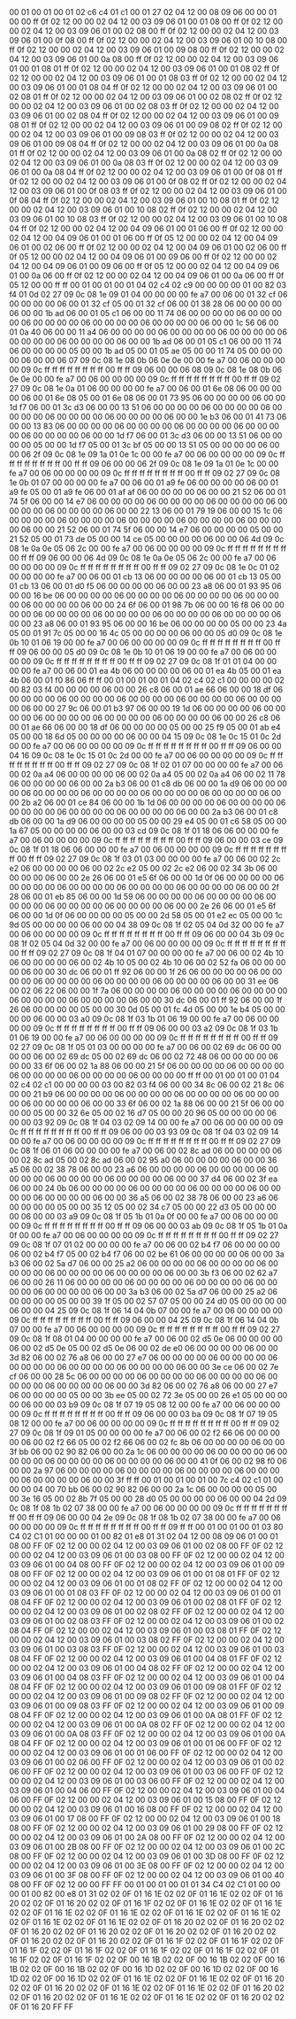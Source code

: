 <METERDATA>
<OBISCODES>
00 01 00 01 00 01 02 c6 c4 01 c1 00 01 27 02 04 12 00 08 09 06 00 00 01 00 00 ff 0f 02 12 00 00 02 04 12 00 03 09 06 01 00 01 08 00 ff 0f 02 12 00 00 02 04 12 00 03 09 06 01 00 02 08 00 ff 0f 02 12 00 00 02 04 12 00 03 09 06 01 00 0f 08 00 ff 0f 02 12 00 00 02 04 12 00 03 09 06 01 00 10 08 00 ff 0f 02 12 00 00 02 04 12 00 03 09 06 01 00 09 08 00 ff 0f 02 12 00 00 02 04 12 00 03 09 06 01 00 0a 08 00 ff 0f 02 12 00 00 02 04 12 00 03 09 06 01 00 01 08 01 ff 0f 02 12 00 00 02 04 12 00 03 09 06 01 00 01 08 02 ff 0f 02 12 00 00 02 04 12 00 03 09 06 01 00 01 08 03 ff 0f 02 12 00 00 02 04 12 00 03 09 06 01 00 01 08 04 ff 0f 02 12 00 00 02 04 12 00 03 09 06 01 00 02 08 01 ff 0f 02 12 00 00 02 04 12 00 03 09 06 01 00 02 08 02 ff 0f 02 12 00 00 02 04 12 00 03 09 06 01 00 02 08 03 ff 0f 02 12 00 00 02 04 12 00 03 09 06 01 00 02 08 04 ff 0f 02 12 00 00 02 04 12 00 03 09 06 01 00 09 08 01 ff 0f 02 12 00 00 02 04 12 00 03 09 06 01 00 09 08 02 ff 0f 02 12 00 00 02 04 12 00 03 09 06 01 00 09 08 03 ff 0f 02 12 00 00 02 04 12 00 03 09 06 01 00 09 08 04 ff 0f 02 12 00 00 02 04 12 00 03 09 06 01 00 0a 08 01 ff 0f 02 12 00 00 02 04 12 00 03 09 06 01 00 0a 08 02 ff 0f 02 12 00 00 02 04 12 00 03 09 06 01 00 0a 08 03 ff 0f 02 12 00 00 02 04 12 00 03 09 06 01 00 0a 08 04 ff 0f 02 12 00 00 02 04 12 00 03 09 06 01 00 0f 08 01 ff 0f 02 12 00 00 02 04 12 00 03 09 06 01 00 0f 08 02 ff 0f 02 12 00 00 02 04 12 00 03 09 06 01 00 0f 08 03 ff 0f 02 12 00 00 02 04 12 00 03 09 06 01 00 0f 08 04 ff 0f 02 12 00 00 02 04 12 00 03 09 06 01 00 10 08 01 ff 0f 02 12 00 00 02 04 12 00 03 09 06 01 00 10 08 02 ff 0f 02 12 00 00 02 04 12 00 03 09 06 01 00 10 08 03 ff 0f 02 12 00 00 02 04 12 00 03 09 06 01 00 10 08 04 ff 0f 02 12 00 00 02 04 12 00 04 09 06 01 00 01 06 00 ff 0f 02 12 00 00 02 04 12 00 04 09 06 01 00 01 06 00 ff 0f 05 12 00 00 02 04 12 00 04 09 06 01 00 02 06 00 ff 0f 02 12 00 00 02 04 12 00 04 09 06 01 00 02 06 00 ff 0f 05 12 00 00 02 04 12 00 04 09 06 01 00 09 06 00 ff 0f 02 12 00 00 02 04 12 00 04 09 06 01 00 09 06 00 ff 0f 05 12 00 00 02 04 12 00 04 09 06 01 00 0a 06 00 ff 0f 02 12 00 00 02 04 12 00 04 09 06 01 00 0a 06 00 ff 0f 05 12 00 00 ff ff 
</OBISCODES>
<OBISDATA>
00 01 00 01 00 01 04 02 c4 02 c9 00 00 00 00 01 00 82 03 f4 01 0d 02 27 09 0c 08 1e 09 01 04 00 00 00 00 fe a7 00 06 00 01 32 cf 06 00 00 00 00 06 00 01 32 cf 05 00 01 32 cf 06 00 01 38 28 06 00 00 00 00 06 00 00 1b ad 06 00 01 05 c1 06 00 00 11 74 06 00 00 00 00 06 00 00 00 00 06 00 00 00 00 06 00 00 00 00 06 00 00 00 00 06 00 00 1c 56 06 00 01 0a 40 06 00 00 11 a4 06 00 00 00 00 06 00 00 00 00 06 00 00 00 00 06 00 00 00 00 06 00 00 00 00 06 00 00 1b ad 06 00 01 05 c1 06 00 00 11 74 06 00 00 00 00 05 00 00 1b ad 05 00 01 05 ae 05 00 00 11 74 05 00 00 00 00 06 00 00 06 07 09 0c 08 1e 08 0b 06 0e 0e 00 00 fe a7 00 06 00 00 00 00 09 0c ff ff ff ff ff ff ff ff 00 ff ff 09 06 00 00 06 08 09 0c 08 1e 08 0b 06 0e 0e 00 00 fe a7 00 06 00 00 00 00 09 0c ff ff ff ff ff ff ff ff 00 ff ff 09 02 27 09 0c 08 1e 0a 01 06 00 00 00 00 fe a7 00 06 00 01 6e 08 06 00 00 00 00 06 00 01 6e 08 05 00 01 6e 08 06 00 01 73 95 06 00 00 00 00 06 00 00 1d f7 06 00 01 3c d3 06 00 00 13 51 06 00 00 00 00 06 00 00 00 00 06 00 00 00 00 06 00 00 00 00 06 00 00 00 00 06 00 00 1e b3 06 00 01 41 73 06 00 00 13 83 06 00 00 00 00 06 00 00 00 00 06 00 00 00 00 06 00 00 00 00 06 00 00 00 00 06 00 00 1d f7 06 00 01 3c d3 06 00 00 13 51 06 00 00 00 00 05 00 00 1d f7 05 00 01 3c bf 05 00 00 13 51 05 00 00 00 00 06 00 00 06 2f 09 0c 08 1e 09 1a 01 0e 1c 00 00 fe a7 00 06 00 00 00 00 09 0c ff ff ff ff ff ff ff ff 00 ff ff 09 06 00 00 06 2f 09 0c 08 1e 09 1a 01 0e 1c 00 00 fe a7 00 06 00 00 00 00 09 0c ff ff ff ff ff ff ff ff 00 ff ff 09 02 27 09 0c 08 1e 0b 01 07 00 00 00 00 fe a7 00 06 00 01 a9 fe 06 00 00 00 00 06 00 01 a9 fe 05 00 01 a9 fe 06 00 01 af af 06 00 00 00 00 06 00 00 21 52 06 00 01 74 5f 06 00 00 14 e7 06 00 00 00 00 06 00 00 00 00 06 00 00 00 00 06 00 00 00 00 06 00 00 00 00 06 00 00 22 13 06 00 01 79 19 06 00 00 15 1c 06 00 00 00 00 06 00 00 00 00 06 00 00 00 00 06 00 00 00 00 06 00 00 00 00 06 00 00 21 52 06 00 01 74 5f 06 00 00 14 e7 06 00 00 00 00 05 00 00 21 52 05 00 01 73 de 05 00 00 14 ce 05 00 00 00 00 06 00 00 06 4d 09 0c 08 1e 0a 0e 05 06 2c 00 00 fe a7 00 06 00 00 00 00 09 0c ff ff ff ff ff ff ff ff 00 ff ff 09 06 00 00 06 4d 09 0c 08 1e 0a 0e 05 06 2c 00 00 fe a7 00 06 00 00 00 00 09 0c ff ff ff ff ff ff ff ff 00 ff ff 09 02 27 09 0c 08 1e 0c 01 02 00 00 00 00 fe a7 00 06 00 01 cb 13 06 00 00 00 00 06 00 01 cb 13 05 00 01 cb 13 06 00 01 d0 f5 06 00 00 00 00 06 00 00 23 a8 06 00 01 93 95 06 00 00 16 be 06 00 00 00 00 06 00 00 00 00 06 00 00 00 00 06 00 00 00 00 06 00 00 00 00 06 00 00 24 6f 06 00 01 98 7b 06 00 00 16 f8 06 00 00 00 00 06 00 00 00 00 06 00 00 00 00 06 00 00 00 00 06 00 00 00 00 06 00 00 23 a8 06 00 01 93 95 06 00 00 16 be 06 00 00 00 00 05 00 00 23 4a 05 00 01 91 7c 05 00 00 16 4c 05 00 00 00 00 06 00 00 05 d0 09 0c 08 1e 0b 10 01 06 19 00 00 fe a7 00 06 00 00 00 00 09 0c ff ff ff ff ff ff ff ff 00 ff ff 09 06 00 00 05 d0 09 0c 08 1e 0b 10 01 06 19 00 00 fe a7 00 06 00 00 00 00 09 0c ff ff ff ff ff ff ff ff 00 ff ff 09 02 27 09 0c 08 1f 01 01 04 00 00 00 00 fe a7 00 06 00 01 ea 4b 06 00 00 00 00 06 00 01 ea 4b 05 00 01 ea 4b 06 00 01 f0 86 06 ff ff 
00 01 00 01 00 01 04 02 c4 02 c1 00 00 00 00 02 00 82 03 f4 00 00 00 00 06 00 00 26 c8 06 00 01 ae 66 06 00 00 18 df 06 00 00 00 00 06 00 00 00 00 06 00 00 00 00 06 00 00 00 00 06 00 00 00 00 06 00 00 27 9c 06 00 01 b3 97 06 00 00 19 1d 06 00 00 00 00 06 00 00 00 00 06 00 00 00 00 06 00 00 00 00 06 00 00 00 00 06 00 00 26 c8 06 00 01 ae 66 06 00 00 18 df 06 00 00 00 00 05 00 00 25 f9 05 00 01 ab e4 05 00 00 18 6d 05 00 00 00 00 06 00 00 04 15 09 0c 08 1e 0c 15 01 0c 2d 00 00 fe a7 00 06 00 00 00 00 09 0c ff ff ff ff ff ff ff ff 00 ff ff 09 06 00 00 04 16 09 0c 08 1e 0c 15 01 0c 2d 00 00 fe a7 00 06 00 00 00 00 09 0c ff ff ff ff ff ff ff ff 00 ff ff 09 02 27 09 0c 08 1f 02 01 07 00 00 00 00 fe a7 00 06 00 02 0a a4 06 00 00 00 00 06 00 02 0a a4 05 00 02 0a a4 06 00 02 11 78 06 00 00 00 00 06 00 00 2a b3 06 00 01 c8 db 06 00 00 1a d9 06 00 00 00 00 06 00 00 00 00 06 00 00 00 00 06 00 00 00 00 06 00 00 00 00 06 00 00 2b a2 06 00 01 ce 84 06 00 00 1b 1d 06 00 00 00 00 06 00 00 00 00 06 00 00 00 00 06 00 00 00 00 06 00 00 00 00 06 00 00 2a b3 06 00 01 c8 db 06 00 00 1a d9 06 00 00 00 00 05 00 00 29 e4 05 00 01 c6 58 05 00 00 1a 67 05 00 00 00 00 06 00 00 03 cd 09 0c 08 1f 01 18 06 06 00 00 00 fe a7 00 06 00 00 00 00 09 0c ff ff ff ff ff ff ff ff 00 ff ff 09 06 00 00 03 ce 09 0c 08 1f 01 18 06 06 00 00 00 fe a7 00 06 00 00 00 00 09 0c ff ff ff ff ff ff ff ff 00 ff ff 09 02 27 09 0c 08 1f 03 01 03 00 00 00 00 fe a7 00 06 00 02 2c e2 06 00 00 00 00 06 00 02 2c e2 05 00 02 2c e2 06 00 02 34 3b 06 00 00 00 00 06 00 00 2e 26 06 00 01 e5 6f 06 00 00 1d 0f 06 00 00 00 00 06 00 00 00 00 06 00 00 00 00 06 00 00 00 00 06 00 00 00 00 06 00 00 2f 28 06 00 01 eb 85 06 00 00 1d 59 06 00 00 00 00 06 00 00 00 00 06 00 00 00 00 06 00 00 00 00 06 00 00 00 00 06 00 00 2e 26 06 00 01 e5 6f 06 00 00 1d 0f 06 00 00 00 00 05 00 00 2d 58 05 00 01 e2 ec 05 00 00 1c 9d 05 00 00 00 00 06 00 00 04 38 09 0c 08 1f 02 05 04 0d 32 00 00 fe a7 00 06 00 00 00 00 09 0c ff ff ff ff ff ff ff ff 00 ff ff 09 06 00 00 04 3b 09 0c 08 1f 02 05 04 0d 32 00 00 fe a7 00 06 00 00 00 00 09 0c ff ff ff ff ff ff ff ff 00 ff ff 09 02 27 09 0c 08 1f 04 01 07 00 00 00 00 fe a7 00 06 00 02 4b 10 06 00 00 00 00 06 00 02 4b 10 05 00 02 4b 10 06 00 02 52 fa 06 00 00 00 00 06 00 00 30 dc 06 00 01 ff 92 06 00 00 1f 26 06 00 00 00 00 06 00 00 00 00 06 00 00 00 00 06 00 00 00 00 06 00 00 00 00 06 00 00 31 ee 06 00 02 06 22 06 00 00 1f 7a 06 00 00 00 00 06 00 00 00 00 06 00 00 00 00 06 00 00 00 00 06 00 00 00 00 06 00 00 30 dc 06 00 01 ff 92 06 00 00 1f 26 06 00 00 00 00 05 00 00 30 0d 05 00 01 fc 4d 05 00 00 1e b4 05 00 00 00 00 06 00 00 03 a0 09 0c 08 1f 03 1b 01 06 19 00 00 fe a7 00 06 00 00 00 00 09 0c ff ff ff ff ff ff ff ff 00 ff ff 09 06 00 00 03 a2 09 0c 08 1f 03 1b 01 06 19 00 00 fe a7 00 06 00 00 00 00 09 0c ff ff ff ff ff ff ff ff 00 ff ff 09 02 27 09 0c 08 1f 05 01 03 00 00 00 00 fe a7 00 06 00 02 69 dc 06 00 00 00 00 06 00 02 69 dc 05 00 02 69 dc 06 00 02 72 48 06 00 00 00 00 06 00 00 33 6f 06 00 02 1a 88 06 00 00 21 5f 06 00 00 00 00 06 00 00 00 00 06 00 00 00 00 06 00 00 00 00 06 00 00 00 00 ff ff 
00 01 00 01 00 01 04 02 c4 02 c1 00 00 00 00 03 00 82 03 f4 06 00 00 34 8c 06 00 02 21 8c 06 00 00 21 b9 06 00 00 00 00 06 00 00 00 00 06 00 00 00 00 06 00 00 00 00 06 00 00 00 00 06 00 00 33 6f 06 00 02 1a 88 06 00 00 21 5f 06 00 00 00 00 05 00 00 32 6e 05 00 02 16 d7 05 00 00 20 96 05 00 00 00 00 06 00 00 03 92 09 0c 08 1f 04 03 02 09 14 00 00 fe a7 00 06 00 00 00 00 09 0c ff ff ff ff ff ff ff ff 00 ff ff 09 06 00 00 03 93 09 0c 08 1f 04 03 02 09 14 00 00 fe a7 00 06 00 00 00 00 09 0c ff ff ff ff ff ff ff ff 00 ff ff 09 02 27 09 0c 08 1f 06 01 06 00 00 00 00 fe a7 00 06 00 02 8c ad 06 00 00 00 00 06 00 02 8c ad 05 00 02 8c ad 06 00 02 95 a0 06 00 00 00 00 06 00 00 36 a5 06 00 02 38 78 06 00 00 23 a6 06 00 00 00 00 06 00 00 00 00 06 00 00 00 00 06 00 00 00 00 06 00 00 00 00 06 00 00 37 d4 06 00 02 3f ea 06 00 00 24 0b 06 00 00 00 00 06 00 00 00 00 06 00 00 00 00 06 00 00 00 00 06 00 00 00 00 06 00 00 36 a5 06 00 02 38 78 06 00 00 23 a6 06 00 00 00 00 05 00 00 35 12 05 00 02 34 c7 05 00 00 22 d3 05 00 00 00 00 06 00 00 03 a9 09 0c 08 1f 05 1b 01 0a 0f 00 00 fe a7 00 06 00 00 00 00 09 0c ff ff ff ff ff ff ff ff 00 ff ff 09 06 00 00 03 ab 09 0c 08 1f 05 1b 01 0a 0f 00 00 fe a7 00 06 00 00 00 00 09 0c ff ff ff ff ff ff ff ff 00 ff ff 09 02 27 09 0c 08 1f 07 01 02 00 00 00 00 fe a7 00 06 00 02 b4 f7 06 00 00 00 00 06 00 02 b4 f7 05 00 02 b4 f7 06 00 02 be 61 06 00 00 00 00 06 00 00 3a b3 06 00 02 5a d7 06 00 00 25 a2 06 00 00 00 00 06 00 00 00 00 06 00 00 00 00 06 00 00 00 00 06 00 00 00 00 06 00 00 3b f3 06 00 02 62 a7 06 00 00 26 11 06 00 00 00 00 06 00 00 00 00 06 00 00 00 00 06 00 00 00 00 06 00 00 00 00 06 00 00 3a b3 06 00 02 5a d7 06 00 00 25 a2 06 00 00 00 00 05 00 00 39 1f 05 00 02 57 07 05 00 00 24 d0 05 00 00 00 00 06 00 00 04 25 09 0c 08 1f 06 14 04 0b 07 00 00 fe a7 00 06 00 00 00 00 09 0c ff ff ff ff ff ff ff ff 00 ff ff 09 06 00 00 04 25 09 0c 08 1f 06 14 04 0b 07 00 00 fe a7 00 06 00 00 00 00 09 0c ff ff ff ff ff ff ff ff 00 ff ff 09 02 27 09 0c 08 1f 08 01 04 00 00 00 00 fe a7 00 06 00 02 d5 0e 06 00 00 00 00 06 00 02 d5 0e 05 00 02 d5 0e 06 00 02 de e0 06 00 00 00 00 06 00 00 3d 82 06 00 02 76 a8 06 00 00 27 e7 06 00 00 00 00 06 00 00 00 00 06 00 00 00 00 06 00 00 00 00 06 00 00 00 00 06 00 00 3e ce 06 00 02 7e cf 06 00 00 28 5c 06 00 00 00 00 06 00 00 00 00 06 00 00 00 00 06 00 00 00 00 06 00 00 00 00 06 00 00 3d 82 06 00 02 76 a8 06 00 00 27 e7 06 00 00 00 00 05 00 00 3b ee 05 00 02 72 3e 05 00 00 26 e1 05 00 00 00 00 06 00 00 03 b9 09 0c 08 1f 07 19 05 08 12 00 00 fe a7 00 06 00 00 00 00 09 0c ff ff ff ff ff ff ff ff 00 ff ff 09 06 00 00 03 ba 09 0c 08 1f 07 19 05 08 12 00 00 fe a7 00 06 00 00 00 00 09 0c ff ff ff ff ff ff ff ff 00 ff ff 09 02 27 09 0c 08 1f 09 01 05 00 00 00 00 fe a7 00 06 00 02 f2 66 06 00 00 00 00 06 00 02 f2 66 05 00 02 f2 66 06 00 02 fc 8b 06 00 00 00 00 06 00 00 3f bb 06 00 02 90 82 06 00 00 2a 1c 06 00 00 00 00 06 00 00 00 00 06 00 00 00 00 06 00 00 00 00 06 00 00 00 00 06 00 00 41 0f 06 00 02 98 f0 06 00 00 2a 97 06 00 00 00 00 06 00 00 00 00 06 00 00 00 00 06 00 00 00 00 06 00 00 00 00 06 00 00 3f ff ff 
00 01 00 01 00 01 00 7c c4 02 c1 01 00 00 00 04 00 70 bb 06 00 02 90 82 06 00 00 2a 1c 06 00 00 00 00 05 00 00 3e 16 05 00 02 8b 7f 05 00 00 28 d0 05 00 00 00 00 06 00 00 04 2d 09 0c 08 1f 08 1b 02 07 38 00 00 fe a7 00 06 00 00 00 00 09 0c ff ff ff ff ff ff ff ff 00 ff ff 09 06 00 00 04 2e 09 0c 08 1f 08 1b 02 07 38 00 00 fe a7 00 06 00 00 00 00 09 0c ff ff ff ff ff ff ff ff 00 ff ff 09 ff ff 
</OBISDATA>
<SCALAROBISCODES>
00 01 00 01 00 01 03 80 C4 02 C1 01 00 00 00 01 00 82 01 e8 01 31 02 04 12 00 08 09 06 01 00 01 08 00 FF 0F 02 12 00 00 02 04 12 00 03 09 06 01 00 02 08 00 FF 0F 02 12 00 00 02 04 12 00 03 09 06 01 00 03 08 00 FF 0F 02 12 00 00 02 04 12 00 03 09 06 01 00 04 08 00 FF 0F 02 12 00 00 02 04 12 00 03 09 06 01 00 09 08 00 FF 0F 02 12 00 00 02 04 12 00 03 09 06 01 00 01 08 01 FF 0F 02 12 00 00 02 04 12 00 03 09 06 01 00 01 08 02 FF 0F 02 12 00 00 02 04 12 00 03 09 06 01 00 01 08 03 FF 0F 02 12 00 00 02 04 12 00 03 09 06 01 00 01 08 04 FF 0F 02 12 00 00 02 04 12 00 03 09 06 01 00 02 08 01 FF 0F 02 12 00 00 02 04 12 00 03 09 06 01 00 02 08 02 FF 0F 02 12 00 00 02 04 12 00 03 09 06 01 00 02 08 03 FF 0F 02 12 00 00 02 04 12 00 03 09 06 01 00 02 08 04 FF 0F 02 12 00 00 02 04 12 00 03 09 06 01 00 03 08 01 FF 0F 02 12 00 00 02 04 12 00 03 09 06 01 00 03 08 02 FF 0F 02 12 00 00 02 04 12 00 03 09 06 01 00 03 08 03 FF 0F 02 12 00 00 02 04 12 00 03 09 06 01 00 03 08 04 FF 0F 02 12 00 00 02 04 12 00 03 09 06 01 00 04 08 01 FF 0F 02 12 00 00 02 04 12 00 03 09 06 01 00 04 08 02 FF 0F 02 12 00 00 02 04 12 00 03 09 06 01 00 04 08 03 FF 0F 02 12 00 00 02 04 12 00 03 09 06 01 00 04 08 04 FF 0F 02 12 00 00 02 04 12 00 03 09 06 01 00 09 08 01 FF 0F 02 12 00 00 02 04 12 00 03 09 06 01 00 09 08 02 FF 0F 02 12 00 00 02 04 12 00 03 09 06 01 00 09 08 03 FF 0F 02 12 00 00 02 04 12 00 03 09 06 01 00 09 08 04 FF 0F 02 12 00 00 02 04 12 00 03 09 06 01 00 0A 08 01 FF 0F 02 12 00 00 02 04 12 00 03 09 06 01 00 0A 08 02 FF 0F 02 12 00 00 02 04 12 00 03 09 06 01 00 0A 08 03 FF 0F 02 12 00 00 02 04 12 00 03 09 06 01 00 0A 08 04 FF 0F 02 12 00 00 02 04 12 00 03 09 06 01 00 01 06 00 FF 0F 02 12 00 00 02 04 12 00 03 09 06 01 00 01 06 00 FF 0F 02 12 00 00 02 04 12 00 03 09 06 01 00 02 06 00 FF 0F 02 12 00 00 02 04 12 00 03 09 06 01 00 02 06 00 FF 0F 02 12 00 00 02 04 12 00 03 09 06 01 00 03 06 00 FF 0F 02 12 00 00 02 04 12 00 03 09 06 01 00 03 06 00 FF 0F 02 12 00 00 02 04 12 00 03 09 06 01 00 04 06 00 FF 0F 02 12 00 00 02 04 12 00 03 09 06 01 00 04 06 00 FF 0F 02 12 00 00 02 04 12 00 03 09 06 01 00 15 08 00 FF 0F 02 12 00 00 02 04 12 00 03 09 06 01 00 16 08 00 FF 0F 02 12 00 00 02 04 12 00 03 09 06 01 00 17 08 00 FF 0F 02 12 00 00 02 04 12 00 03 09 06 01 00 18 08 00 FF 0F 02 12 00 00 02 04 12 00 03 09 06 01 00 29 08 00 FF 0F 02 12 00 00 02 04 12 00 03 09 06 01 00 2A 08 00 FF 0F 02 12 00 00 02 04 12 00 03 09 06 01 00 2B 08 00 FF 0F 02 12 00 00 02 04 12 00 03 09 06 01 00 2C 08 00 FF 0F 02 12 00 00 02 04 12 00 03 09 06 01 00 3D 08 00 FF 0F 02 12 00 00 02 04 12 00 03 09 06 01 00 3E 08 00 FF 0F 02 12 00 00 02 04 12 00 03 09 06 01 00 3F 08 00 FF 0F 02 12 00 00 02 04 12 00 03 09 06 01 00 40 08 00 FF 0F 02 12 00 00 FF FF
</SCALAROBISCODES>
<SCALAROBISDATA>
00 01 00 01 00 01 01 34 C4 02 C1 01 00 00 00 01 00 82 00 e8 01 31 02 02 0F 01 16 1E 02 02 0F 01 16 1E 02 02 0F 01 16 20 02 02 0F 01 16 20 02 02 0F 01 16 1F 02 02 0F 01 16 1E 02 02 0F 01 16 1E 02 02 0F 01 16 1E 02 02 0F 01 16 1E 02 02 0F 01 16 1E 02 02 0F 01 16 1E 02 02 0F 01 16 1E 02 02 0F 01 16 1E 02 02 0F 01 16 20 02 02 0F 01 16 20 02 02 0F 01 16 20 02 02 0F 01 16 20 02 02 0F 01 16 20 02 02 0F 01 16 20 02 02 0F 01 16 20 02 02 0F 01 16 20 02 02 0F 01 16 1F 02 02 0F 01 16 1F 02 02 0F 01 16 1F 02 02 0F 01 16 1F 02 02 0F 01 16 1F 02 02 0F 01 16 1F 02 02 0F 01 16 1F 02 02 0F 01 16 1F 02 02 0F 00 16 1B 02 02 0F 00 16 1B 02 02 0F 00 16 1B 02 02 0F 00 16 1B 02 02 0F 00 16 1D 02 02 0F 00 16 1D 02 02 0F 00 16 1D 02 02 0F 00 16 1D 02 02 0F 01 16 1E 02 02 0F 01 16 1E 02 02 0F 01 16 20 02 02 0F 01 16 20 02 02 0F 01 16 1E 02 02 0F 01 16 1E 02 02 0F 01 16 20 02 02 0F 01 16 20 02 02 0F 01 16 1E 02 02 0F 01 16 1E 02 02 0F 01 16 20 02 02 0F 01 16 20 FF FF
</SCALAROBISDATA>
</METERDATA>